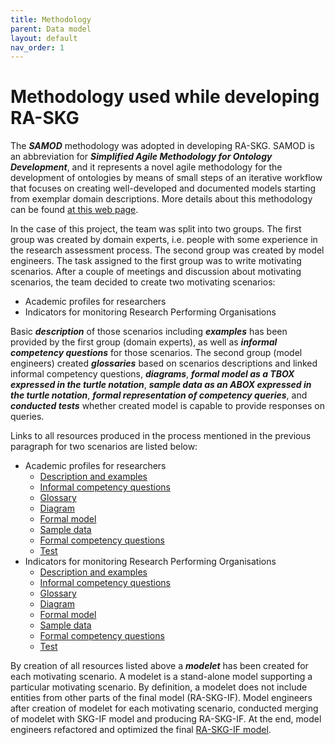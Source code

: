 ```yaml
---
title: Methodology
parent: Data model
layout: default
nav_order: 1
---
```


# Methodology used while developing RA-SKG

The **_SAMOD_** methodology was adopted in developing RA-SKG. SAMOD is an abbreviation for **_Simplified Agile Methodology for Ontology Development_**, 
and it represents a novel agile methodology for the development of ontologies by means of small steps of an iterative workflow that focuses 
on creating well-developed and documented models starting from exemplar domain descriptions. More details about this methodology can be found 
[at this web page](https://essepuntato.it/samod/). 

In the case of this project, the team was split into two groups. The first group was created by domain experts, i.e. people with some experience
in the research assessment process. The second group was created by model engineers. The task assigned to the first group was to write motivating scenarios. 
After a couple of meetings and discussion about motivating scenarios, the team decided to create two motivating scenarios:
- Academic profiles for researchers
- Indicators for monitoring Research Performing Organisations

Basic **_description_** of those scenarios including **_examples_** has been provided by the first group (domain experts), as well as **_informal competency questions_** for those scenarios. 
The second group (model engineers) created **_glossaries_** based on scenarios descriptions and linked informal competency questions, **_diagrams_**, **_formal model as a TBOX expressed in the turtle notation_**, 
**_sample data as an ABOX expressed in the turtle notation_**, **_formal representation of competency queries_**, and **_conducted tests_** whether created model is capable to provide responses on queries. 

Links to all resources produced in the process mentioned in the previous paragraph for two scenarios are listed below:
- Academic profiles for researchers
  - [Description and examples](./samod/01/development/01_motivating-scenario)
  - [Informal competency questions](./samod/01/development/02_informal-competency-questions)
  - [Glossary](./samod/01/development/03_glossary)
  - [Diagram](./samod/01/development/04_diagram)
  - [Formal model](./samod/01/development/05_TBox)
  - [Sample data](./samod/01/development/06_ABox)
  - [Formal competency questions](./samod/01/development/07_formal_competency_questions)
  - [Test](./samod/01/development/08_formal_testing)
- Indicators for monitoring Research Performing Organisations
  - [Description and examples](./samod/02/development/01_motivating-scenario)
  - [Informal competency questions](./samod/02/development/02_informal-competency-questions)
  - [Glossary](./samod/02/development/03_glossary)
  - [Diagram](./samod/02/development/04_diagram)
  - [Formal model](./samod/02/development/05_TBox)
  - [Sample data](./samod/02/development/06_ABox)
  - [Formal competency questions](./samod/02/development/07_formal_competency_questions)
  - [Test](./samod/02/development/08_formal_testing)

By creation of all resources listed above a **_modelet_** has been created for each motivating scenario.
A modelet is a stand-alone model supporting a particular motivating scenario. By definition, a modelet does not include entities from other parts of the final model (RA-SKG-IF).
Model engineers after creation of modelet for each motivating scenario, conducted merging of modelet with SKG-IF model and producing RA-SKG-IF. At the end, model engineers refactored and optimized the final [RA-SKG-IF model](./samod/final-model/index-en.html).  
